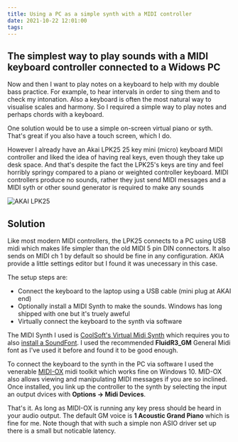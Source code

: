 ```yaml
---
title: Using a PC as a simple synth with a MIDI controller
date: 2021-10-22 12:01:00
tags:
---
```


## The simplest way to play sounds with a MIDI keyboard controller connected to a Widows PC

Now and then I want to play notes on a keyboard to help with my double bass practice. For example, to hear intervals in order to sing them and to check my intonation. Also a keyboard is often the most natural way to visualise scales and harmony. So I required a simple way to play notes and perhaps chords with a keyboard.

One solution would be to use a simple on-screen virtual piano or syth. That's great if you also have a touch screen, which I do.

However I already have an Akai LPK25 25 key mini (micro) keyboard MIDI controller and liked the idea of having real keys, even though they take up desk space. And that's despite the fact the LPK25's keys are tiny and feel horribly springy compared to a piano or weighted controller keyboard. MIDI controllers produce no sounds, rather they just send MIDI messages and a MIDI syth or other sound generator is required to make any sounds

![AKAI LPK25](/images/AKAI-LPK25.jpg)

## Solution

Like most modern MIDI controllers, the LPK25 connects to a PC using USB midi which makes life simpler than the old MIDI 5 pin DIN connectors. It also sends on MIDI ch 1 by default so should be fine in any configuration. AKIA provide a little settings editor but I found it was unecessary in this case. 

The setup steps are:

- Connect the keyboard to the laptop using a USB cable (mini plug at AKAI end)
- Optionally install a MIDI Synth to make the sounds. Windows has long shipped with one but it's truely aweful
- Virtually connect the keyboard to the synth via software

The MIDI Synth I used is [CoolSoft's Virtual Midi Synth](https://coolsoft.altervista.org/en/virtualmidisynth) which requires you to also [install a SoundFont](https://coolsoft.altervista.org/en/virtualmidisynth#soundfonts). I used the recommended **FluidR3_GM** General Midi font as I've used it before and found it to be good enough.

To connect the keyboard to the synth in the PC via software I used the venerable [MIDI-OX](http://www.midiox.com/) midi toolkit which works fine on Windows 10. MID-OX also allows viewing and manipulating MIDI messages if you are so inclined. Once installed, you link up the controller to the synth by selecting the input an output dvices with **Options -> Midi Devices**.

That's it. As long as MIDI-OX is running any key press should be heard in your audio output. The default GM voice is **1 Acoustic Grand Piano** which is fine for me. Note though that with such a simple non ASIO driver set up there is a small but noticable latency.
